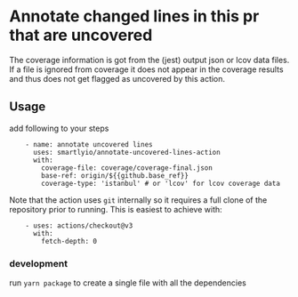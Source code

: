 # Annotate changed lines in this pr that are uncovered

The coverage information is got from the (jest) output json or lcov data files. If a file is ignored from coverage it does not appear in the
coverage results and thus does not get flagged as uncovered by this action.

## Usage

add following to your steps

```
    - name: annotate uncovered lines
      uses: smartlyio/annotate-uncovered-lines-action
      with:
        coverage-file: coverage/coverage-final.json
        base-ref: origin/${{github.base_ref}}
        coverage-type: 'istanbul' # or 'lcov' for lcov coverage data
```

Note that the action uses `git` internally so it requires a full clone of the repository prior to running.
This is easiest to achieve with:

```
    - uses: actions/checkout@v3
      with:
        fetch-depth: 0
```

### development

run `yarn package` to create a single file with all the dependencies

